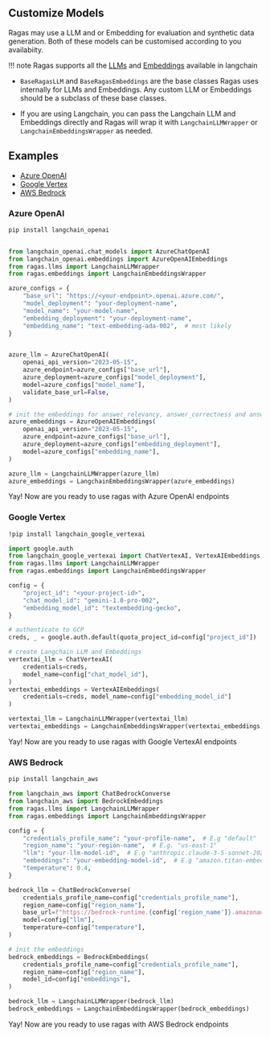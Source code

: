 ## Customize Models

Ragas may use a LLM and or Embedding for evaluation and synthetic data generation. Both of these models can be customised according to you availabiity. 

!!! note
    Ragas supports all the [LLMs](https://python.langchain.com/docs/integrations/chat/) and [Embeddings](https://python.langchain.com/docs/integrations/text_embedding/) available in langchain

- `BaseRagasLLM` and `BaseRagasEmbeddings` are the base classes Ragas uses internally for LLMs and Embeddings. Any custom LLM or Embeddings should be a subclass of these base classes.  

- If you are using Langchain, you can pass the Langchain LLM and Embeddings directly and Ragas will wrap it with `LangchainLLMWrapper` or `LangchainEmbeddingsWrapper` as needed.

## Examples

- [Azure OpenAI](#azure-openai)
- [Google Vertex](#google-vertex)
- [AWS Bedrock](#aws-bedrock)


### Azure OpenAI

```bash
pip install langchain_openai
```

```python

from langchain_openai.chat_models import AzureChatOpenAI
from langchain_openai.embeddings import AzureOpenAIEmbeddings
from ragas.llms import LangchainLLMWrapper
from ragas.embeddings import LangchainEmbeddingsWrapper

azure_configs = {
    "base_url": "https://<your-endpoint>.openai.azure.com/",
    "model_deployment": "your-deployment-name",
    "model_name": "your-model-name",
    "embedding_deployment": "your-deployment-name",
    "embedding_name": "text-embedding-ada-002",  # most likely
}


azure_llm = AzureChatOpenAI(
    openai_api_version="2023-05-15",
    azure_endpoint=azure_configs["base_url"],
    azure_deployment=azure_configs["model_deployment"],
    model=azure_configs["model_name"],
    validate_base_url=False,
)

# init the embeddings for answer_relevancy, answer_correctness and answer_similarity
azure_embeddings = AzureOpenAIEmbeddings(
    openai_api_version="2023-05-15",
    azure_endpoint=azure_configs["base_url"],
    azure_deployment=azure_configs["embedding_deployment"],
    model=azure_configs["embedding_name"],
)

azure_llm = LangchainLLMWrapper(azure_llm)
azure_embeddings = LangchainEmbeddingsWrapper(azure_embeddings)
```
Yay! Now are you ready to use ragas with Azure OpenAI endpoints

### Google Vertex

```bash
!pip install langchain_google_vertexai
```

```python
import google.auth
from langchain_google_vertexai import ChatVertexAI, VertexAIEmbeddings
from ragas.llms import LangchainLLMWrapper
from ragas.embeddings import LangchainEmbeddingsWrapper

config = {
    "project_id": "<your-project-id>",
    "chat_model_id": "gemini-1.0-pro-002",
    "embedding_model_id": "textembedding-gecko",
}

# authenticate to GCP
creds, _ = google.auth.default(quota_project_id=config["project_id"])

# create Langchain LLM and Embeddings
vertextai_llm = ChatVertexAI(
    credentials=creds,
    model_name=config["chat_model_id"],
)
vertextai_embeddings = VertexAIEmbeddings(
    credentials=creds, model_name=config["embedding_model_id"]
)

vertextai_llm = LangchainLLMWrapper(vertextai_llm)
vertextai_embeddings = LangchainEmbeddingsWrapper(vertextai_embeddings)
```
Yay! Now are you ready to use ragas with Google VertexAI endpoints

### AWS Bedrock

```bash
pip install langchain_aws
```

```python
from langchain_aws import ChatBedrockConverse
from langchain_aws import BedrockEmbeddings
from ragas.llms import LangchainLLMWrapper
from ragas.embeddings import LangchainEmbeddingsWrapper

config = {
    "credentials_profile_name": "your-profile-name",  # E.g "default"
    "region_name": "your-region-name",  # E.g. "us-east-1"
    "llm": "your-llm-model-id",  # E.g "anthropic.claude-3-5-sonnet-20240620-v1:0"
    "embeddings": "your-embedding-model-id",  # E.g "amazon.titan-embed-text-v2:0"
    "temperature": 0.4,
}

bedrock_llm = ChatBedrockConverse(
    credentials_profile_name=config["credentials_profile_name"],
    region_name=config["region_name"],
    base_url=f"https://bedrock-runtime.{config['region_name']}.amazonaws.com",
    model=config["llm"],
    temperature=config["temperature"],
)

# init the embeddings
bedrock_embeddings = BedrockEmbeddings(
    credentials_profile_name=config["credentials_profile_name"],
    region_name=config["region_name"],
    model_id=config["embeddings"],
)

bedrock_llm = LangchainLLMWrapper(bedrock_llm)
bedrock_embeddings = LangchainEmbeddingsWrapper(bedrock_embeddings)
```
Yay! Now are you ready to use ragas with AWS Bedrock endpoints
